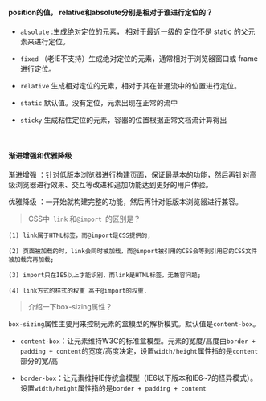 #### position的值， relative和absolute分别是相对于谁进行定位的？


- `absolute` :生成绝对定位的元素， 相对于最近一级的 定位不是 static 的父元素来进行定位。

- `fixed` （老IE不支持）生成绝对定位的元素，通常相对于浏览器窗口或 frame 进行定位。

- `relative` 生成相对定位的元素，相对于其在普通流中的位置进行定位。

- `static`  默认值。没有定位，元素出现在正常的流中

- `sticky` 生成粘性定位的元素，容器的位置根据正常文档流计算得出

<br>


#### 渐进增强和优雅降级

渐进增强 ：针对低版本浏览器进行构建页面，保证最基本的功能，然后再针对高级浏览器进行效果、交互等改进和追加功能达到更好的用户体验。



优雅降级 ：一开始就构建完整的功能，然后再针对低版本浏览器进行兼容。

>CSS中` link` 和`@import `的区别是？

    (1) link属于HTML标签，而@import是CSS提供的;

    (2) 页面被加载的时，link会同时被加载，而@import被引用的CSS会等到引用它的CSS文件被加载完再加载;

    (3) import只在IE5以上才能识别，而link是HTML标签，无兼容问题;

    (4) link方式的样式的权重 高于@import的权重.

>介绍一下box-sizing属性？


`box-sizing`属性主要用来控制元素的盒模型的解析模式。默认值是`content-box`。


- `content-box`：让元素维持W3C的标准盒模型。元素的宽度/高度由`border + padding + content`的宽度/高度决定，设置`width/height`属性指的是`content`部分的宽/高

- `border-box`：让元素维持IE传统盒模型（IE6以下版本和IE6~7的怪异模式）。设置`width/height`属性指的是`border + padding + content`
